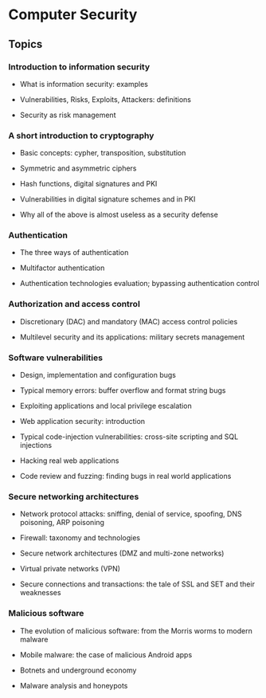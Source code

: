 # Computer Security

## Topics

### Introduction to information security

- What is information security: examples

- Vulnerabilities, Risks, Exploits, Attackers: definitions

- Security as risk management

 

### A short introduction to cryptography

- Basic concepts: cypher, transposition, substitution

- Symmetric and asymmetric ciphers

- Hash functions, digital signatures and PKI

- Vulnerabilities in digital signature schemes and in PKI

- Why all of the above is almost useless as a security defense

 

### Authentication

- The three ways of authentication

- Multifactor authentication

- Authentication technologies evaluation; bypassing authentication control

 

### Authorization and access control

- Discretionary (DAC) and mandatory (MAC) access control policies

- Multilevel security and its applications: military secrets management

 

### Software vulnerabilities

- Design, implementation and configuration bugs

- Typical memory errors: buffer overflow and format string bugs

- Exploiting applications and local privilege escalation

- Web application security: introduction

- Typical code-injection vulnerabilities: cross-site scripting and SQL injections

- Hacking real web applications

- Code review and fuzzing: finding bugs in real world applications

 

### Secure networking architectures

- Network protocol attacks: sniffing, denial of service, spoofing, DNS poisoning, ARP poisoning

- Firewall: taxonomy and technologies

- Secure network architectures (DMZ and multi-zone networks)

- Virtual private networks (VPN)

- Secure connections and transactions: the tale of SSL and SET and their weaknesses

 

### Malicious software

- The evolution of malicious software: from the Morris worms to modern malware

- Mobile malware: the case of malicious Android apps

- Botnets and underground economy

- Malware analysis and honeypots
